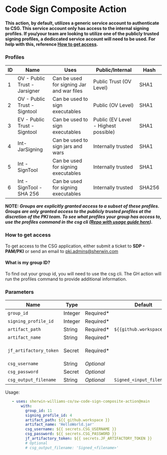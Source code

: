 # Code Sign Composite Action

**This action, by default, utilizes a generic service account to authenticate to CSG. This service account only has
access to the internal signing profiles. If you/your team are looking to utilize one of the publicly trusted signing
profiles, a dediccated service account will need to be used. For help with this,
reference [How to get access](https://github.com/sherwin-williams-co/sw-code-sign-composite-action#how-to-get-access).**

### Profiles

| ID | Name | Uses | Public/Internal        | Hash   |
| --- | --- |---|------------------------|--------|
| 1 |    OV - Public Trust - Jarsigner | Can be used for signing Jar and war files | Public Trust (OV Level) | SHA1   | 
| 2 | OV - Public Trust - Signtool | Can be used to sign executables | Public (OV Level)      | SHA1   |
| 3 | EV - Public Trust - Signtool | Can be used to sign executables | Public (EV Level - Highest possible) | SHA1   | 
| 4 |    Int- JarSigning | Can be used to sign jars and wars | Internally trusted | SHA1   |
| 5 | Int - SignTool | Can be used for signing executables | Internally trusted | SHA1   | 
| 6 | Int - SignTool - SHA 256 | Can be used for signing executables | Internally trusted | SHA256 | 

**NOTE: _Groups are explicitly granted access to a subset of these profiles. Groups are only granted access to the
publicly trusted profiles at the discretion of the PKI team. To see what profiles your group has access to, use the
profiles command in the csg cli ([Repo with usage guide here](https://github.com/sherwin-williams-co/csg-cli))._**

### How to get access

To get access to the CSG application, either submit a ticket to **SDP - PAM/PKI** or send an email
to [pki.admins@sherwin.com](mailto:pki.admins@sherwin.com)

#### What is my group ID?

To find out your group id, you will need to use the csg cli. The GH action will run the profiles command to provide
additional information.

### Parameters

| Name | Type |            | Default | Note | 
| ---- | ---- |------------| ------- | ---- |
|`group_id` | Integer | Required*  | |
|`signing_profile_id` | Integer | Required*  |
|`artifact_path` | String | Required*  | `${{github.workspace}}`|
|`artifact_name` | String | Required*  |
|`jf_artifactory_token` | Secret | Required*  | | Use: `${{ secrets.JF_ARTIFACTORY_TOKEN }}`
|`csg_username` | String | *Optional* |
|`csg_password` | Secret | *Optional* |
|`csg_output_filename` | String | *Optional* | `Signed_<input_filename>` |

Usage:

```yaml
   - uses: sherwin-williams-co/sw-code-sign-composite-action@main
       with:
         group_id: 11
         signing_profile_id: 4
         artifact_path: ${{ github.workspace }}
         artifact_name: 'HelloWorld.jar'
         csg_username: ${{ secrets.CSG_USERNAME }}
         csg_password: ${{ secrets.CSG_PASSWORD }}
         jf_artifactory_token: ${{ secrets.JF_ARTIFACTORY_TOKEN }}
         # Optional
         # csg_output_filename: 'Signed_<filename>'
```
